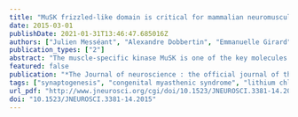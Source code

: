 ```yaml
---
title: "MuSK frizzled-like domain is critical for mammalian neuromuscular junction formation and maintenance."
date: 2015-03-01
publishDate: 2021-01-31T13:46:47.685016Z
authors: ["Julien Messéant", "Alexandre Dobbertin", "Emmanuelle Girard", "Perrine Delers", "Marin Manuel", "Francesca Mangione", "Alain Schmitt", "Dominique Le Denmat", "Jordi Molgó", "Daniel Zytnicki", "Laurent Schaeffer", "Claire Legay", "Laure Strochlic"]
publication_types: ["2"]
abstract: "The muscle-specific kinase MuSK is one of the key molecules orchestrating neuromuscular junction (NMJ) formation. MuSK interacts with the Wnt morphogens, through its Frizzled-like domain (cysteine-rich domain [CRD]). Dysfunction of MuSK CRD in patients has been recently associated with the onset of myasthenia, common neuromuscular disorders mainly characterized by fatigable muscle weakness. However, the physiological role of Wnt-MuSK interaction in NMJ formation and function remains to be elucidated. Here, we demonstrate that the CRD deletion of MuSK in mice caused profound defects of both muscle prepatterning, the first step of NMJ formation, and synapse differentiation associated with a drastic deficit in AChR clusters and excessive growth of motor axons that bypass AChR clusters. Moreover, adult MuSKΔCRD mice developed signs of congenital myasthenia, including severe NMJs dismantlement, muscle weakness, and fatigability. We also report, for the first time, the beneficial effects of lithium chloride, a reversible inhibitor of the glycogen synthase kinase-3, that rescued NMJ defects in MuSKΔCRD mice and therefore constitutes a novel therapeutic reagent for the treatment of neuromuscular disorders linked to Wnt-MuSK signaling pathway deficiency. Together, our data reveal that MuSK CRD is critical for NMJ formation and plays an unsuspected role in NMJ maintenance in adulthood."
featured: false
publication: "*The Journal of neuroscience : the official journal of the Society for Neuroscience*"
tags: ["synaptogenesis", "congenital myasthenic syndrome", "lithium chloride", "MuSK", "neuromuscular junction", "Wnt"]
url_pdf: "http://www.jneurosci.org/cgi/doi/10.1523/JNEUROSCI.3381-14.2015"
doi: "10.1523/JNEUROSCI.3381-14.2015"
---
```



